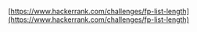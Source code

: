 [https://www.hackerrank.com/challenges/fp-list-length](https://www.hackerrank.com/challenges/fp-list-length)
